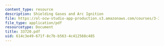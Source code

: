 ```yaml
---
content_type: resource
description: Shielding Gases and Arc Ignition
file: https://ol-ocw-studio-app-production.s3.amazonaws.com/courses/3-37-welding-and-joining-processes-fall-2002/614c3e49671f8c7bb5634c412568c485_33720.pdf
file_type: application/pdf
resourcetype: Document
title: 33720.pdf
uid: 614c3e49-671f-8c7b-b563-4c412568c485
---
```

